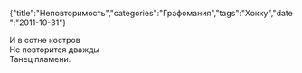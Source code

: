 {"title":"Неповторимость","categories":"Графомания","tags":"Хокку","date":"2011-10-31"}

И в сотне костров  
Не повторится дважды  
Танец пламени.
